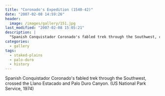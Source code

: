 ```yaml
---
title: "Coronado's Expedition (1540-42)"
date: "2007-02-08 14:59:26"
header:
  image: /images/gallery/151.jpg
last_modified: "2007-02-08 15:05:21"
description: |
  "Spanish Conquistador Coronado's fabled trek through the Southwest, crossed the Llano Estacado and Palo Duro Canyon. (US National Park Service, 1974)"
categories:
  - gallery
tags:
  - staked-plains
  - palo-duro
  - history   
---
```

Spanish Conquistador Coronado's fabled trek through the Southwest, crossed the Llano Estacado and Palo Duro Canyon. (US National Park Service, 1974)

